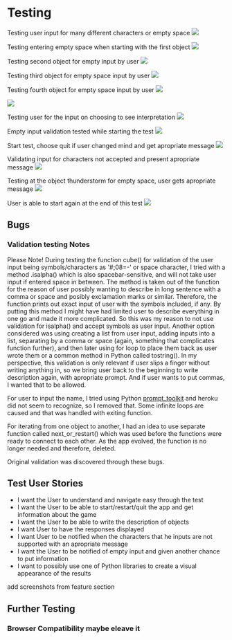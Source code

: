 
# Testing

Testing user input for many different characters or empty space
![](documentation/readme-images/welcome-validation-test.png)

Testing entering empty space when starting with the first object
![](documentation/readme-images/cube-empty-input-test.png)

Testing second object for empty input by user
![](documentation/readme-images/ladder-empty-input-test.png)

Testing third object for empty space input by user
![](documentation/readme-images/horse-empty-input-test.png)

Testing fourth object for empty space input by user
![](documentation/readme-images/flowers-empty-input-test.png)


![](documentation/readme-images/cube-empty-input-test.png)

Testing user for the input on choosing to see interpretation
![](documentation/readme-images/interpretation-validation-test.png)

Empty input validation tested while starting the test
![](documentation/readme-images/empty-input-starting-test.png)

Start test, choose quit if user changed mind and get apropriate message
![](documentation/readme-images/quitting-starting-valid-test.png)

Validating input for characters not accepted and present apropriate message
![](documentation/readme-images/about-symbols-test.png)

Testing at the object thunderstorm for empty space, user gets apropriate message
![](documentation/readme-images/empty-input-thunderstorm-test.png)





User is able to start again at the end of this test
![](documentation/readme-images/end-trying-again-test.png)

## Bugs

### Validation testing Notes

Please Note!
During testing the function cube() for validation of the user input being symbols/characters as '#;08=-' or space character, I tried with a method .isalpha() which is also spacebar-sensitive, and will not take user input if entered space in between. The method is taken out of the function for the reason of user possibly wanting to describe in long sentence with a comma or space and posibly exclamation marks or similar. Therefore, the function prints out exact input of user with the symbols included, if any. 
By putting this method I might have had limited user to describe everything in one go and made it more complicated. So this was my reason to not use validation for isalpha() and accept symbols as user input.
Another option considered was using creating a list from user input, adding inputs into a list, separating by a comma or space (again, something that complicates function further), and then later using for loop to place them back as user wrote them or a common method in Python called tostring(). In my perspective, this validation is only relevant if user slips a finger without writing anything in, so we bring user back to the beginning to write description again, with apropriate prompt. And if user wants to put commas, I wanted that to be allowed.

For user to input the name, I tried using Python [prompt_toolkit](https://python-prompt-toolkit.readthedocs.io/en/master/) and heroku did not seem to recognize, so I removed that.
Some infinite loops are caused and that was handled with exiting function.

For iterating from one object to another, I had an idea to use separate function called next_or_restart() which was used before the functions were ready to connect to each other. As the app evolved, the function is no longer needed and therefore, deleted.

Original validation was discovered through these bugs.


## Test User Stories

* I want the User to understand and navigate easy through the test
* I want the User to be able to start/restart/quit the app and get information about the game 
* I want the User to be able to write the description of objects
* I want User to have the responses displayed
* I want User to be notified when the characters that he inputs are not supported with an apropriate message
* I want the User to be notified of empty input and given another chance to put information
* I want to possibly use one of Python libraries to create a visual appearance of the results


 add screenshots from feature section

## Further Testing

### Browser Compatibility maybe eleave it
